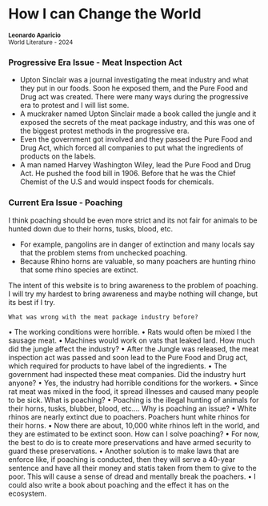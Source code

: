 # How I can Change the World
<small>**Leonardo Aparicio**</small>  
<small>World Literature - 2024</small>  

### Progressive Era Issue - Meat Inspection Act

- Upton Sinclair was a journal investigating the meat industry and what they put in our foods. Soon he exposed them, and the Pure Food and Drug act was created.
There were many ways during the progressive era to protest and I will list some.
- A muckraker named Upton Sinclair made a book called the jungle and it exposed the secrets of the meat package industry, and this was one of the biggest protest methods in the progressive era. 
- Even the government got involved and they passed the Pure Food and Drug Act, which forced all companies to put what the ingredients of products on the labels.
- A man named Harvey Washington Wiley, lead the Pure Food and Drug Act. He pushed the food bill in 1906. Before that he was the Chief Chemist of the U.S and would inspect foods for chemicals.

### Current Era Issue - Poaching
I think poaching should be even more strict and its not fair for animals to be hunted down due to their horns, tusks, blood, etc.
- For example, pangolins are in danger of extinction and many locals say that the problem stems from unchecked poaching.
- Because Rhino horns are valuable, so many poachers are hunting rhino that some rhino species are extinct.


The intent of this website is to bring awareness to the problem of poaching. I will try my hardest to bring awareness and maybe nothing will change, but its best if I try.

	What was wrong with the meat package industry before? 
•	The working conditions were horrible.
•	Rats would often be mixed I the sausage meat.
•	Machines would work on vats that leaked lard.
How much did the jungle affect the industry?
•	After the Jungle was released, the meat inspection act was passed and soon lead to the Pure Food and Drug act, which required for products to have label of the ingredients.
•	The government had inspected these meat companies.
Did the industry hurt anyone?
•	Yes, the industry had horrible conditions for the workers.
•	Since rat meat was mixed in the food, it spread illnesses and caused many people to be sick.
What is poaching?
•	Poaching is the illegal hunting of animals for their horns, tusks, blubber, blood, etc.…
Why is poaching an issue?
•	White rhinos are nearly extinct due to poachers. Poachers hunt white rhinos for their horns.
•	Now there are about, 10,000 white rhinos left in the world, and they are estimated to be extinct soon.
	How can I solve poaching?
•	For now, the best to do is to create more preservations and have armed security to guard these preservations.
•	Another solution is to make laws that are enforce like, if poaching is conducted, then they will serve a 40-year sentence and have all their money and statis taken from them to give to the poor. This will cause a sense of dread and mentally break the poachers.
•	I could also write a book about poaching and the effect it has on the ecosystem. 
